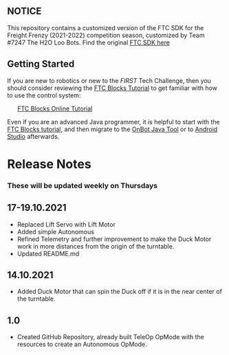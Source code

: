 ## NOTICE

This repository contains a customized version of the FTC SDK for the Freight Frenzy (2021-2022) competition season, customized by Team #7247 The H2O Loo Bots. Find the original [FTC SDK here](https://github.com/FIRST-Tech-Challenge/FtcRobotController)

## Getting Started
If you are new to robotics or new to the *FIRST* Tech Challenge, then you should consider reviewing the [FTC Blocks Tutorial](https://github.com/FIRST-Tech-Challenge/FtcRobotController/wiki/Blocks-Tutorial) to get familiar with how to use the control system:

&nbsp;&nbsp;&nbsp;&nbsp;&nbsp;&nbsp;[FTC Blocks Online Tutorial](https://github.com/FIRST-Tech-Challenge/FtcRobotController/wiki/Blocks-Tutorial)

Even if you are an advanced Java programmer, it is helpful to start with the [FTC Blocks tutorial](https://github.com/FIRST-Tech-Challenge/FtcRobotController/wiki/Blocks-Tutorial), and then migrate to the [OnBot Java Tool](https://github.com/FIRST-Tech-Challenge/FtcRobotController/wiki/OnBot-Java-Tutorial) or to [Android Studio](https://github.com/FIRST-Tech-Challenge/FtcRobotController/wiki/Android-Studio-Tutorial) afterwards.

# Release Notes

### These will be updated weekly on Thursdays

## 17-19.10.2021

* Replaced Lift Servo with Lift Motor
* Added simple Autonomous
* Refined Telemetry and further improvement to make the Duck Motor work in more distances from the origin of the turntable.
* Updated README.md

## 14.10.2021

* Added Duck Motor that can spin the Duck off if it is in the near center of the turntable.

## 1.0

* Created GitHub Repository, already built TeleOp OpMode with the resources to create an Autonomous OpMode.
